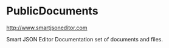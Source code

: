 # PublicDocuments

http://www.smartjsoneditor.com

Smart JSON Editor Documentation set of documents and files.
